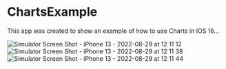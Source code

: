 # ChartsExample

This app was created to show an example of how to use Charts in IOS 16...

![Simulator Screen Shot - iPhone 13 - 2022-08-29 at 12 11 12](https://user-images.githubusercontent.com/12187324/187261979-dffe0378-f8b4-4886-bef6-065e12aefb6b.png)
![Simulator Screen Shot - iPhone 13 - 2022-08-29 at 12 11 38](https://user-images.githubusercontent.com/12187324/187261989-6245e39f-b4cd-410e-91da-a451195c564a.png)
![Simulator Screen Shot - iPhone 13 - 2022-08-29 at 12 11 44](https://user-images.githubusercontent.com/12187324/187261996-0ad9b598-0ee3-484b-9493-5de8c9a8f6e0.png)
